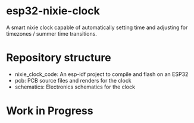 # esp32-nixie-clock

A smart nixie clock capable of automatically setting time and adjusting for timezones / summer time transitions.

# Repository structure

- nixie_clock_code: An esp-idf project to compile and flash on an ESP32
- pcb: PCB source files and renders for the clock
- schematics: Electronics schematics for the clock

# Work in Progress
